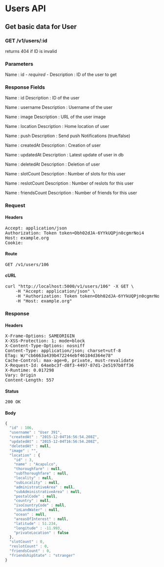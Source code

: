 # Users API

## Get basic data for User

### GET /v1/users/:id

returns 404 if ID is invalid



### Parameters

Name : id *- required -*
Description : ID of the user to get


### Response Fields

Name : id
Description : ID of the user

Name : username
Description : Username of the user

Name : image
Description : URL of the user image

Name : location
Description : Home location of user

Name : push
Description : Send push Notifications (true/false)

Name : createdAt
Description : Creation of user

Name : updatedAt
Description : Latest update of user in db

Name : deletedAt
Description : Deletion of user

Name : slotCount
Description : Number of slots for this user

Name : reslotCount
Description : Number of reslots for this user

Name : friendsCount
Description : Number of friends for this user

### Request

#### Headers

<pre>Accept: application/json
Authorization: Token token=Dbh02dJA-6YYkUQPjn0cgmrNoi4
Host: example.org
Cookie: </pre>

#### Route

<pre>GET /v1/users/106</pre>

#### cURL

<pre class="request">curl &quot;http://localhost:5000/v1/users/106&quot; -X GET \
	-H &quot;Accept: application/json&quot; \
	-H &quot;Authorization: Token token=Dbh02dJA-6YYkUQPjn0cgmrNoi4&quot; \
	-H &quot;Host: example.org&quot;</pre>

### Response

#### Headers

<pre>X-Frame-Options: SAMEORIGIN
X-XSS-Protection: 1; mode=block
X-Content-Type-Options: nosniff
Content-Type: application/json; charset=utf-8
ETag: W/&quot;cb6663a439b472244ebf46184d364e78&quot;
Cache-Control: max-age=0, private, must-revalidate
X-Request-Id: 64aebc3f-d8f3-4497-87d1-2e5197b8ff36
X-Runtime: 0.017298
Vary: Origin
Content-Length: 557</pre>

#### Status

<pre>200 OK</pre>

#### Body

```javascript
{
  "id" : 106,
  "username" : "User 391",
  "createdAt" : "2015-12-04T16:56:54.208Z",
  "updatedAt" : "2015-12-04T16:56:54.208Z",
  "deletedAt" : null,
  "image" : "",
  "location" : {
    "id" : 3,
    "name" : "Acapulco",
    "thoroughfare" : null,
    "subThoroughfare" : null,
    "locality" : null,
    "subLocality" : null,
    "administrativeArea" : null,
    "subAdministrativeArea" : null,
    "postalCode" : null,
    "country" : null,
    "isoCountryCode" : null,
    "inLandWater" : null,
    "ocean" : null,
    "areasOfInterest" : null,
    "latitude" : 51.234,
    "longitude" : -11.993,
    "privateLocation" : false
  },
  "slotCount" : 0,
  "reslotCount" : 0,
  "friendsCount" : 0,
  "friendshipState" : "stranger"
}
```
